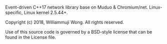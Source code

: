 Event-driven C++17 network library base on Muduo & Chromium/net.
Linux-specific, Linux kernel 2.5.44+.
  
Copyright (c) 2018, Williammuji Wong.  All rights reserved.

Use of this source code is governed by a BSD-style
license that can be found in the License file.
